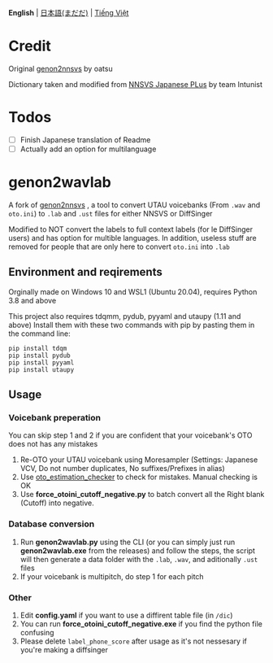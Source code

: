 **English** | [日本語(まだだ)](https://github.com/speedywater/genon2wavlab/blob/main/README_JPN.md) | [Tiếng Việt](https://github.com/speedywater/genon2wavlab/blob/main/README_VIE.md)

# Credit

Original [genon2nnsvs](https://github.com/oatsu-gh/genon2nnsvs) by oatsu 

Dictionary taken and modified from [NNSVS Japanese PLus](https://github.com/intunist/nnsvs-japanese-plus) by team Intunist

# Todos
- [ ] Finish Japanese translation of Readme
- [ ] Actually add an option for multilanguage

# genon2wavlab
A fork of [genon2nnsvs](https://github.com/oatsu-gh/genon2nnsvs) , a tool to convert UTAU voicebanks (From `.wav` and `oto.ini`) to `.lab` and `.ust` files for either NNSVS or DiffSinger

Modified to NOT convert the labels to full context labels (for le DiffSinger users) and has option for multible languages. In addition, useless stuff are removed for people that are only here to convert `oto.ini` into `.lab`

## Environment and reqirements

Orginally made on Windows 10 and WSL1 (Ubuntu 20.04), requires Python 3.8 and above

This project also requires tdqmm, pydub, pyyaml and utaupy (1.11 and above)
Install them with these two commands with pip by pasting them in the command line:
```
pip install tdqm
pip install pydub
pip install pyyaml
pip install utaupy
```

## Usage

### Voicebank preperation

You can skip step 1 and 2 if you are confident that your voicebank's OTO does not has any mistakes
1. Re-OTO your UTAU voicebank using Moresampler (Settings: Japanese VCV, Do not number duplicates, No suffixes/Prefixes in alias)
2. Use [oto_estimation_checker](https://github.com/oatsu-gh/oto_estimation_checker) to check for mistakes. Manual checking is OK
3. Use **force_otoini_cutoff_negative.py** to batch convert all the Right blank (Cutoff) into negative.

### Database conversion

1. Run **genon2wavlab.py** using the CLI (or you can simply just run **genon2wavlab.exe** from the releases) and follow the steps, the script will then generate a data folder with the `.lab`, `.wav`, and aditionally `.ust` files
2. If your voicebank is multipitch, do step 1 for each pitch

### Other

1. Edit **config.yaml** if you want to use a diffirent table file (in `/dic`)
2. You can run **force_otoini_cutoff_negative.exe** if you find the python file confusing
3. Please delete `label_phone_score` after usage as it's not nessesary if you're making a diffsinger